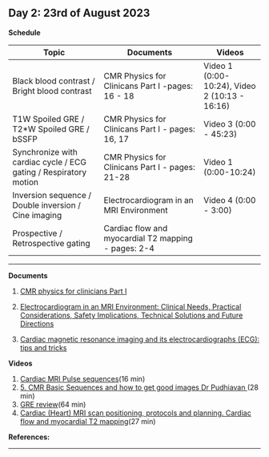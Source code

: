 **Day 2: 23rd of August 2023**
-------------------

**Schedule**

|     Topic     |   Documents    |    Videos    |
| ------------- | ------------- | ------------- | 
| Black blood contrast / Bright blood contrast	  | CMR Physics for Clinicans Part I -pages: 16 - 18| Video 1 (0:00-10:24), Video 2 (10:13 - 16:16) |
|  T1W Spoiled GRE / T2*W Spoiled GRE / bSSFP  | CMR Physics for Clinicans Part I - pages: 16, 17  | Video 3 (0:00 - 45:23)|
|  Synchronize with cardiac cycle / ECG gating / Respiratory motion | CMR Physics for Clinicans Part I - pages: 21-28 | Video 1 (0:00-10:24) |
| Inversion sequence / Double inversion / Cine imaging | Electrocardiogram in an MRI Environment |  Video 4 (0:00 - 3:00)|
| Prospective / Retrospective gating  | Cardiac flow and myocardial T2 mapping - pages: 2-4 |    |

----------------------------

**Documents**

1. [CMR physics for clinicians Part I](https://jcmr-online.biomedcentral.com/articles/10.1186/1532-429X-12-71)

2. [Electrocardiogram in an MRI Environment: Clinical Needs, Practical Considerations, Safety Implications, Technical Solutions and Future Directions](https://www.researchgate.net/publication/221923127_Electrocardiogram_in_an_MRI_Environment_Clinical_Needs_Practical_Considerations_Safety_Implications_Technical_Solutions_and_Future_Directions)

3. [Cardiac magnetic resonance imaging and its electrocardiographs (ECG): tips and tricks](https://pubmed.ncbi.nlm.nih.gov/22033762/)


**Videos** 
1. [Cardiac MRI Pulse sequences](https://www.youtube.com/watch?v=JUr83DREwi4)(16 min)
2. [5. CMR Basic Sequences and how to get good images Dr Pudhiavan
](https://www.youtube.com/watch?v=p2W0xn1AUYU&t=439s)(28 min)
3. [GRE review](https://www.youtube.com/watch?v=7poMqlBgKbc)(64 min)
4. [Cardiac (Heart) MRI scan positioning, protocols and planning. Cardiac flow and myocardial T2 mapping](https://www.youtube.com/watch?v=Bd8HHF_cdgM)(27 min)



**References:**

----------------------------




<!--- gjhgj  --->

